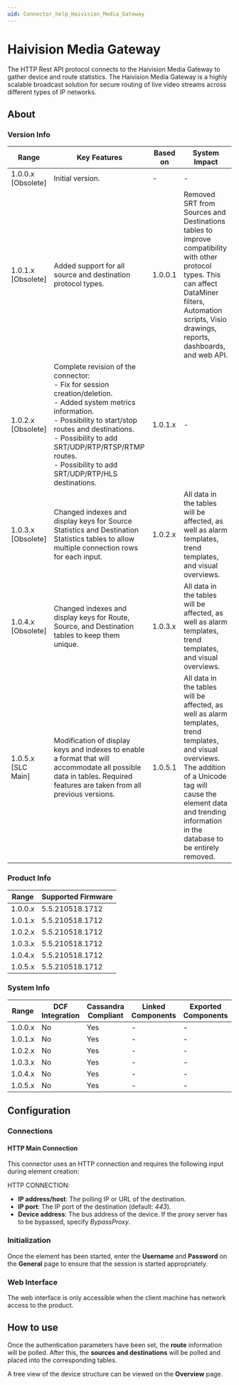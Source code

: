 ```yaml
---
uid: Connector_help_Haivision_Media_Gateway
---
```


# Haivision Media Gateway

The HTTP Rest API protocol connects to the Haivision Media Gateway to gather device and route statistics. The Haivision Media Gateway is a highly scalable broadcast solution for secure routing of live video streams across different types of IP networks.

## About

### Version Info

| Range | Key Features | Based on | System Impact |
|--|--|--|--|
| 1.0.0.x [Obsolete] | Initial version. | - | - |
| 1.0.1.x [Obsolete] | Added support for all source and destination protocol types. | 1.0.0.1 | Removed SRT from Sources and Destinations tables to improve compatibility with other protocol types. This can affect DataMiner filters, Automation scripts, Visio drawings, reports, dashboards, and web API. |
| 1.0.2.x [Obsolete] | Complete revision of the connector: <br>- Fix for session creation/deletion. <br>- Added system metrics information. <br>- Possibility to start/stop routes and destinations. <br>- Possibility to add SRT/UDP/RTP/RTSP/RTMP routes. <br>- Possibility to add SRT/UDP/RTP/HLS destinations. | 1.0.1.x | - |
| 1.0.3.x [Obsolete] | Changed indexes and display keys for Source Statistics and Destination Statistics tables to allow multiple connection rows for each input. | 1.0.2.x | All data in the tables will be affected, as well as alarm templates, trend templates, and visual overviews. |
| 1.0.4.x [Obsolete]  | Changed indexes and display keys for Route, Source, and Destination tables to keep them unique. | 1.0.3.x | All data in the tables will be affected, as well as alarm templates, trend templates, and visual overviews. |
| 1.0.5.x [SLC Main]  | Modification of display keys and indexes to enable a format that will accommodate all possible data in tables. Required features are taken from all previous versions. | 1.0.5.1 | All data in the tables will be affected, as well as alarm templates, trend templates, and visual overviews. The addition of a Unicode tag will cause the element data and trending information in the database to be entirely removed.

### Product Info

| Range     | Supported Firmware     |
|-----------|------------------------|
| 1.0.0.x   | 5.5.210518.1712        |
| 1.0.1.x   | 5.5.210518.1712        |
| 1.0.2.x   | 5.5.210518.1712        |
| 1.0.3.x   | 5.5.210518.1712        |
| 1.0.4.x   | 5.5.210518.1712        |
| 1.0.5.x   | 5.5.210518.1712        |

### System Info

| Range     | DCF Integration     | Cassandra Compliant     | Linked Components     | Exported Components     |
|-----------|---------------------|-------------------------|-----------------------|-------------------------|
| 1.0.0.x   | No                  | Yes                     | -                     | -                       |
| 1.0.1.x   | No                  | Yes                     | -                     | -                       |
| 1.0.2.x   | No                  | Yes                     | -                     | -                       |
| 1.0.3.x   | No                  | Yes                     | -                     | -                       |
| 1.0.4.x   | No                  | Yes                     | -                     | -                       |
| 1.0.5.x   | No                  | Yes                     | -                     | -                       |

## Configuration

### Connections

#### HTTP Main Connection

This connector uses an HTTP connection and requires the following input during element creation:

HTTP CONNECTION:

- **IP address/host**: The polling IP or URL of the destination.
- **IP port**: The IP port of the destination (default: *443*).
- **Device address**: The bus address of the device. If the proxy server has to be bypassed, specify *BypassProxy*.

### Initialization

Once the element has been started, enter the **Username** and **Password** on the **General** page to ensure that the session is started appropriately.

### Web Interface

The web interface is only accessible when the client machine has network access to the product.

## How to use

Once the authentication parameters have been set, the **route** information will be polled. After this, the **sources and destinations** will be polled and placed into the corresponding tables.

A tree view of the device structure can be viewed on the **Overview** page.
